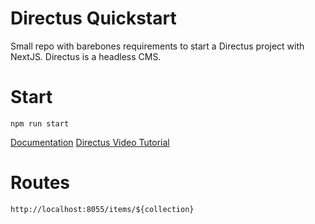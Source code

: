 # Directus Quickstart

Small repo with barebones requirements to start a Directus project with NextJS. Directus is a headless CMS.

# Start

```
npm run start
```

[Documentation](https://docs.directus.io/getting-started/quickstart/)
[Directus Video Tutorial](https://www.youtube.com/watch?v=AicEmIeuuLw)

# Routes

```
http://localhost:8055/items/${collection}
```